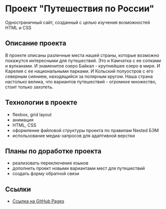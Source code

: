 # Проект "Путешествия по России"

Одностраничный сайт, созданный с целью изучения возможностей HTML и CSS

## Описание проекта

В проекте описаны различные места нашей страны, которые возможно покажутся интересными для путешествий. Это и Камчатка с ее сопками и вулканами. И знаменитое озеро Байкал - крупнейшее озеро в мире. И Карелия с ее национальными парками. И Кольский полуостров с его северным сиянием, находящийся за полярным кругом. Наша страна настолько велика, что вариантов путешествий - огромное множество, стоит только захотеть.

## Технологии в проекте

* flexbox, grid layout
* анимация
* HTML, CSS
* оформление файловой структуры проекта по правилам Nested БЭМ
* использование медиа-запросов для адаптивной верстки

## Планы по доработке проекта

* реализовать переключение языков
* дополнить проект новыми вариантами мест для путешествий
* создать форму обратной связи

## Ссылки

* [Ссылка на GitHub Pages](https://katbatist.github.io/russian-travel/index.html)


